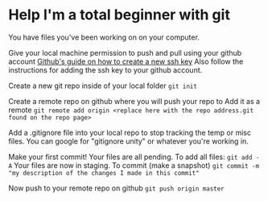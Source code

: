 # Help I'm a total beginner with git

You have files you've been working on on your computer.

Give your local machine permission to push and pull using your github account
[Github's guide on how to create a new ssh key](https://help.github.com/articles/generating-a-new-ssh-key-and-adding-it-to-the-ssh-agent/)
Also follow the instructions for adding the ssh key to your github account.

Create a new git repo inside of your local folder
```git init```

Create a remote repo on github where you will push your repo to
Add it as a remote
```git remote add origin <replace here with the repo address.git found on the repo page>```

Add a .gitignore file into your local repo to stop tracking the temp or misc files.  You can google for "gitignore unity" or whatever you're working in.

Make your first commit!
Your files are all pending.
To add all files:
```git add -A```
Your files are now in staging.
To commit (make a snapshot)
```git commit -m "my description of the changes I made in this commit"```

Now push to your remote repo on github
```git push origin master```



